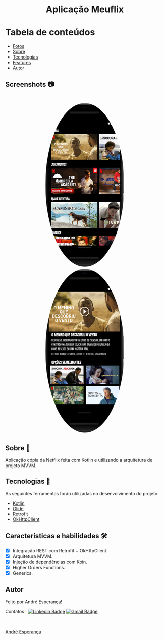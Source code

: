 <h1 align="center">Aplicação Meuflix</h1>

Tabela de conteúdos
=================
<!--ts-->
   * [Fotos](#screenshots-camera)
   * [Sobre](#sobre-book)
   * [Tecnologias](#tecnologias-rocket)
   * [Features](#features-)
   * [Autor](#autor) 
<!--te-->

## Screenshots :camera: 
<h1 align="center">
  <img style="border-radius: 50%;" src="./assets/meuflix_home.png" width="250px;" alt=""/>
  <img style="border-radius: 50%;" src="./assets/movies_details1.png" width="250px;" alt=""/>
  </h1>


## Sobre :book:
Aplicação cópia da Netflix feita com Kotlin e utilizando a arquitetura de projeto MVVM. 

## Tecnologias :rocket:

As seguintes ferramentas forão utilizadas no desenvolvimento do projeto:

- [Kotlin](https://kotlinlang.org/)
- [Glide](https://github.com/bumptech/glide)
- [Retrofit](https://square.github.io/retrofit/)
- [OkHttpClient](https://square.github.io/okhttp/4.x/okhttp/okhttp3/-ok-http-client/)

## Características e habilidades 🛠 

- [x] Integração REST com Retrofit + OkHttpClient.
- [x] Arquitetura MVVM.
- [x] Injeção de dependências com Koin.
- [x] Higher Orders Functions.
- [x] Generics.

## Autor

Feito por André Esperança!

Contatos :
[![Linkedin Badge](https://img.shields.io/badge/-André-blue?style=flat-square&logo=Linkedin&logoColor=white&link=https://www.linkedin.com/in/andr%C3%A9-esperan%C3%A7a-34021a235/)](https://www.linkedin.com/in/andr%C3%A9-esperan%C3%A7a-34021a235/) 
[![Gmail Badge](https://img.shields.io/badge/-andreluizesperancacorreia@gmail.com-c14438?style=flat-square&logo=Gmail&logoColor=white&link=mailto:andreesperanca2010@gmail.com)](mailto:andreluizesperancacorreia@gmail.com)

<a href="https://github.com/andreesperanca">
 <br /> 
 <img style="border-radius: 50%;" src="https://avatars.githubusercontent.com/andreesperanca" width="100px;" alt=""/>
 <br />
  <a href="https://github.com/andreesperanca" title="">André Esperança</a>

